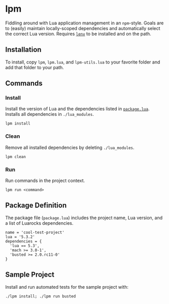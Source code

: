 # lpm
Fiddling around with Lua application management in an `npm`-style. Goals are to (easily) maintain locally-scoped dependencies and automatically select the correct Lua version. Requires [`lenv`](https://github.com/mah0x211/lenv) to be installed and on the path.

## Installation
To install, copy `lpm`, `lpm.lua`, and `lpm-utils.lua` to your favorite folder and add that folder to your path.

## Commands
### Install
Install the version of Lua and the dependencies listed in [`package.lua`](#package-definition). Installs all dependencies in `./lua_modules`.

```shell
lpm install
```

### Clean
Remove all installed dependencies by deleting `./lua_modules`.

```shell
lpm clean
```

### Run
Run commands in the project context.

```shell
lpm run <command>
```

## Package Definition
The package file (`package.lua`) includes the project name, Lua version, and a list of Luarocks dependencies.

```
name = 'cool-test-project'
lua = '5.3.2'
dependencies = {
  'lua == 5.3',
  'mach >= 3.0-1',
  'busted >= 2.0.rc11-0'
}
```

## Sample Project
Install and run automated tests for the sample project with:

```shell
./lpm install; ./lpm run busted
```
